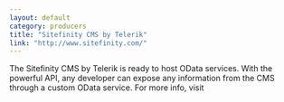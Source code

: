 ```yaml
---
layout: default
category: producers
title: "Sitefinity CMS by Telerik"
link: "http://www.sitefinity.com/"
---
```

The Sitefinity CMS by Telerik is ready to host OData services. With the powerful API, any developer can expose any information from the CMS through a custom OData service. For more info, visit
